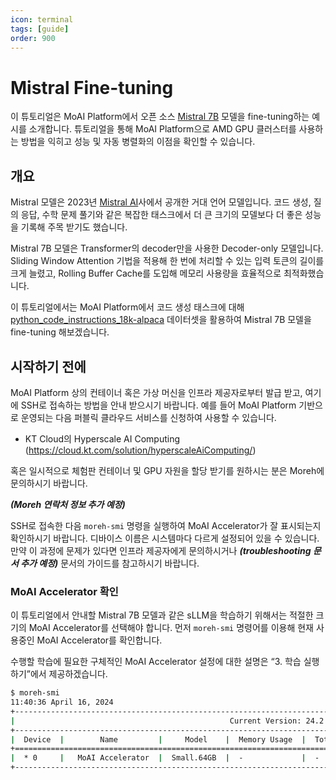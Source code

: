 ```yaml
---
icon: terminal
tags: [guide]
order: 900
---
```


# Mistral Fine-tuning

이 튜토리얼은 MoAI Platform에서 오픈 소스 [Mistral 7B](https://mistral.ai/news/announcing-mistral-7b/) 모델을 fine-tuning하는 예시를 소개합니다. 튜토리얼을 통해 MoAI Platform으로 AMD GPU 클러스터를 사용하는 방법을 익히고 성능 및 자동 병렬화의 이점을 확인할 수 있습니다.

## 개요

Mistral 모델은 2023년 [Mistral AI](https://mistral.ai/)사에서 공개한 거대 언어 모델입니다. 코드 생성, 질의 응답, 수학 문제 풀기와 같은 복잡한 태스크에서 더 큰 크기의 모델보다 더 좋은 성능을 기록해 주목 받기도 했습니다.

Mistral 7B 모델은 Transformer의 decoder만을 사용한 Decoder-only 모델입니다. Sliding Window Attention 기법을 적용해 한 번에 처리할 수 있는 입력 토큰의 길이를 크게 늘렸고, Rolling Buffer Cache를 도입해 메모리 사용량을 효율적으로 최적화했습니다.

이 튜토리얼에서는 MoAI Platform에서 코드 생성 태스크에 대해 [python_code_instructions_18k-alpaca](https://huggingface.co/datasets/iamtarun/python_code_instructions_18k_alpaca) 데이터셋을 활용하여 Mistral 7B 모델을 fine-tuning 해보겠습니다.

## 시작하기 전에

MoAI Platform 상의 컨테이너 혹은 가상 머신을 인프라 제공자로부터 발급 받고, 여기에 SSH로 접속하는 방법을 안내 받으시기 바랍니다. 예를 들어 MoAI Platform 기반으로 운영되는 다음 퍼블릭 클라우드 서비스를 신청하여 사용할 수 있습니다.

- KT Cloud의 Hyperscale AI Computing (https://cloud.kt.com/solution/hyperscaleAiComputing/)

혹은 일시적으로 체험판 컨테이너 및 GPU 자원을 할당 받기를 원하시는 분은 Moreh에 문의하시기 바랍니다.

***(Moreh 연락처 정보 추가 예정)***

SSH로 접속한 다음 `moreh-smi` 명령을 실행하여 MoAI Accelerator가 잘 표시되는지 확인하시기 바랍니다. 디바이스 이름은 시스템마다 다르게 설정되어 있을 수 있습니다. 만약 이 과정에 문제가 있다면 인프라 제공자에게 문의하시거나 ***(troubleshooting 문서 추가 예정)*** 문서의 가이드를 참고하시기 바랍니다.

### MoAI Accelerator 확인

이 튜토리얼에서 안내할 Mistral 7B 모델과 같은 sLLM을 학습하기 위해서는 적절한 크기의 MoAI Accelerator를 선택해야 합니다. 먼저 `moreh-smi` 명령어를 이용해 현재 사용중인 MoAI Accelerator를 확인합니다. 

수행할 학습에 필요한 구체적인 MoAI Accelerator 설정에 대한 설명은 “3. 학습 실행하기”에서 제공하겠습니다.  

```bash
$ moreh-smi
11:40:36 April 16, 2024
+-------------------------------------------------------------------------------------------------+
|                                                Current Version: 24.2.0  Latest Version: 24.2.0  |
+-------------------------------------------------------------------------------------------------+
|  Device  |        Name         |     Model    |  Memory Usage  |  Total Memory  |  Utilization  |
+=================================================================================================+
|  * 0     |   MoAI Accelerator  |  Small.64GB  |  -             |  -             |  -            |
+-------------------------------------------------------------------------------------------------+
```